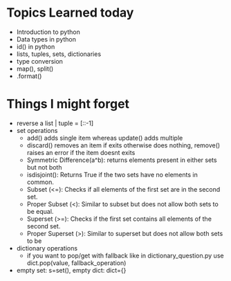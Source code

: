# Topics Learned today
- Introduction to python
- Data types in python
- id() in python
- lists, tuples, sets, dictionaries
- type conversion
- map(), split()
- .format()

# Things I might forget
- reverse a list | tuple = [::-1]
- set operations 
    - add() adds single item whereas update() adds multiple
    - discard() removes an item if exits otherwise does nothing, remove() raises an error if the item doesnt exits
    - Symmetric Difference(a^b): returns elements present in either sets but not both
    - isdisjoint(): Returns True if the two sets have no elements in common.
    - Subset (<=): Checks if all elements of the first set are in the second set.
    - Proper Subset (<): Similar to subset but does not allow both sets to be equal.
    - Superset (>=): Checks if the first set contains all elements of the second set.
    - Proper Superset (>): Similar to superset but does not allow both sets to be
- dictionary operations
    - if you want to pop/get with fallback like in dictionary_question.py
        use dict.pop(value, fallback_operation)
- empty set: s=set(), empty dict: dict={}    
